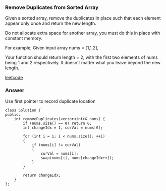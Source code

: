 ### Remove Duplicates from Sorted Array

Given a sorted array, remove the duplicates in place such that each element appear only once and return the new length.

Do not allocate extra space for another array, you must do this in place with constant memory.

For example,
Given input array nums = [1,1,2],

Your function should return length = 2, with the first two elements of nums being 1 and 2 respectively. It doesn't matter what you leave beyond the new length.

[leetcode](https://leetcode.com/problems/remove-duplicates-from-sorted-array/description/)

### Answer

Use first pointer to record duplicate location

	class Solution {
	public:
	    int removeDuplicates(vector<int>& nums) {
	        if (nums.size() == 0) return 0;
	        int changeIdx = 1, curVal = nums[0];
	        
	        for (int i = 1; i < nums.size(); ++i)
	        {
	            if (nums[i] != curVal)
	            {
	                curVal = nums[i];
	                swap(nums[i], nums[changeIdx++]);
	            }
	        }
	        
	        return changeIdx;
	    }
	};